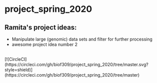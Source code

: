 # project_spring_2020
## Ramita's project ideas:
- Manipulate large (genomic) data sets and filter for further processing
- awesome project idea number 2
<br>
[![CircleCI](https://circleci.com/gh/biof309/project_spring_2020/tree/master.svg?style=shield)](https://circleci.com/gh/biof309/project_spring_2020/tree/master)
